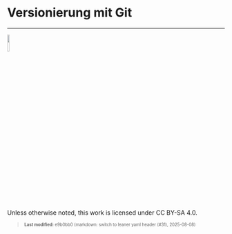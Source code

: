 # Versionierung mit Git

------------------------------------------------------------------------

<img src="https://licensebuttons.net/l/by-sa/4.0/88x31.png" width="10%">

Unless otherwise noted, this work is licensed under CC BY-SA 4.0.

<blockquote><p><sup><sub><strong>Last modified:</strong> e9b0bb0 (markdown: switch to leaner yaml header (#31), 2025-08-08)<br></sub></sup></p></blockquote>
